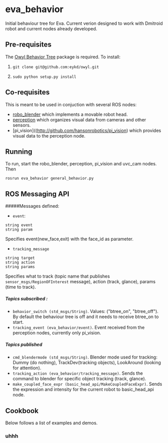 # eva_behavior

Initial behaviour tree for Eva. Current verion designed to work with Dmitroid robot and current nodes already developed.

## Pre-requisites

The [Owyl Behavior Tree](https://github.com/eykd/owyl/) package is
required.  To install:

1) `git clone git@github.com:eykd/owyl.git`

2) `sudo python setup.py install`

## Co-requisites

This is meant to be used in conjuction with several ROS nodes:
* [robo_blender](http://github.com/hansonrobotics/robo_blender) which
  implements a movable robot head.
* [perception](http://github.com/hansonrobotics/perception) which
  organizes  visual data from cameras and other sensors.
* [pi_vision]((http://github.com/hansonrobotics/pi_vision) which
  provides visual data to the perception node.

## Running
To run, start the robo_blender, perception, pi_vision and uvc_cam nodes.
Then

`rosrun eva_behavior general_behavior.py`


## ROS Messaging API

#####Messages defined:

* `event`:
```
string event
string param
```
Specifies event(new_face,exit) with the face_id as parameter.

* `tracking_message`
```
string target
string action
string params
```
Specifies what to track (topic name that publishes
`sensor_msgs/RegionOFInterest` message), action (track, glance),
params (time to track).

##### Topics subscribed :

* `behavior_switch (std_msgs/String)`. Values: ("btree_on", "btree_off").
  By default the behaviour tree is off and it needs to receive
  btree_on to start.
* `tracking_event (eva_behavior/event)`. Event received from the
  perception nodes, currently only pi_vision.

##### Topics published

* `cmd_blendermode (std_msgs/String)`. Blender mode used for tracking:
  Dummy (do nothing), TrackDev(tracking objects), LookAround (looking
  for attention).
* `tracking_action (eva_behavior/tracking_message)`. Sends the command
  to blender for specific object tracking (track, glance).
* `make_coupled_face_expr (basic_head_api/MakeCoupledFaceExpr)`. Sends
  the expression and intensity for the current robot to basic_head_api node.


## Cookbook
Below follows a list of examples and demos.

### uhhh



